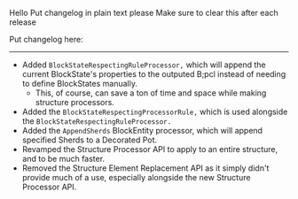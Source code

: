 Hello
Put changelog in plain text please
Make sure to clear this after each release

Put changelog here:

-----------------
- Added `BlockStateRespectingRuleProcessor,` which will append the current BlockState's properties to the outputed B;pcl instead of needing to define BlockStates manually.
  - This, of course, can save a ton of time and space while making structure processors.
- Added the `BlockStateRespectingProcessorRule,` which is used alongside the `BlockStateRespectingRuleProcessor.`
- Added the `AppendSherds` BlockEntity processor, which will append specified Sherds to a Decorated Pot.
- Revamped the Structure Processor API to apply to an entire structure, and to be much faster.
- Removed the Structure Element Replacement API as it simply didn't provide much of a use, especially alongside the new Structure Processor API.

